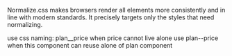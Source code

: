 Normalize.css makes browsers render all elements more consistently and in line with modern standards. It precisely targets only the styles that need normalizing.

use css naming:
plan\_\_price when price cannot live alone
use plan--price when this component can reuse alone of plan component
